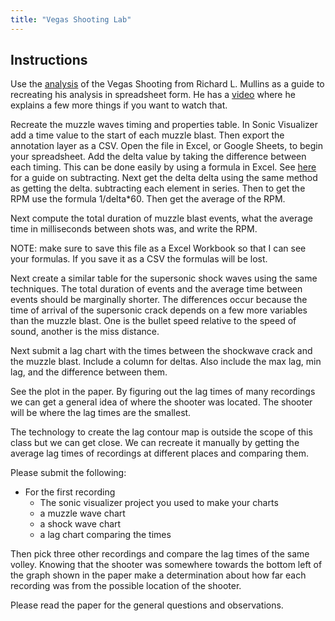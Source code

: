 ```yaml
---
title: "Vegas Shooting Lab" 
---
```


## Instructions

Use the [analysis](pages/lectures/week-9/MullinsAnalysis.pdf) of the Vegas Shooting from Richard L. Mullins as a guide to recreating his analysis in spreadsheet form. He has a [video](https://www.youtube.com/watch?v=h_N5lOgRmpM&t) where he explains a few more things if you want to watch that. 

Recreate the muzzle waves timing and properties table. In Sonic Visualizer add a time value to the start of each muzzle blast. Then export the annotation layer as a CSV. Open the file in Excel, or Google Sheets, to begin your spreadsheet. Add the delta value by taking the difference between each timing. This can be done easily by using a formula in Excel. See [here](https://www.lifewire.com/how-to-subtract-in-excel-3124091) for a guide on subtracting. Next get the delta delta using the same method as getting the delta. subtracting each element in series. Then to get the RPM use the formula 1/delta*60. Then get the average of the RPM. 

Next compute the total duration of muzzle blast events, what the average time in milliseconds between shots was, and write the RPM. 

NOTE: make sure to save this file as a Excel Workbook so that I can see your formulas. If you save it as a CSV the formulas will be lost. 

Next create a similar table for the supersonic shock waves using the same techniques. The total duration of events and the average time between events should be marginally shorter. The differences occur because the time of arrival of the supersonic crack depends on a few more variables than the muzzle blast. One is the bullet speed relative to the speed of sound, another is the miss distance. 

Next submit a lag chart with the times between the shockwave crack and the muzzle blast. Include a column for deltas. Also include the max lag, min lag, and the difference between them. 


See the plot in the paper. By figuring out the lag times of many recordings we can get a general idea of where the shooter was located. The shooter will be where the lag times are the smallest. 

The technology to create the lag contour map is outside the scope of this class but we can get close. We can recreate it manually by getting the average lag times of recordings at different places and comparing them. 

Please submit the following: 

* For the first recording
    * The sonic visualizer project you used to make your charts 
    * a muzzle wave chart
    * a shock wave chart
    * a lag chart comparing the times 

Then pick three other recordings and compare the lag times of the same volley. Knowing that the shooter was somewhere towards the bottom left of the graph shown in the paper make a determination about how far each recording was from the possible location of the shooter.   

Please read the paper for the general questions and observations. 